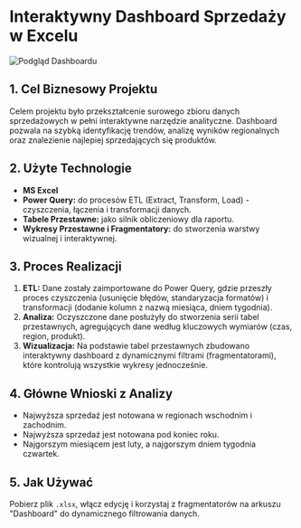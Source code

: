 # Interaktywny Dashboard Sprzedaży w Excelu

![Podgląd Dashboardu](dashboard-screenshot.png)

## 1. Cel Biznesowy Projektu
Celem projektu było przekształcenie surowego zbioru danych sprzedażowych w pełni interaktywne narzędzie analityczne. Dashboard pozwala na szybką identyfikację trendów, analizę wyników regionalnych oraz znalezienie najlepiej sprzedających się produktów.

## 2. Użyte Technologie
*   **MS Excel**
*   **Power Query:** do procesów ETL (Extract, Transform, Load) - czyszczenia, łączenia i transformacji danych.
*   **Tabele Przestawne:** jako silnik obliczeniowy dla raportu.
*   **Wykresy Przestawne i Fragmentatory:** do stworzenia warstwy wizualnej i interaktywnej.

## 3. Proces Realizacji
1.  **ETL:** Dane zostały zaimportowane do Power Query, gdzie przeszły proces czyszczenia (usunięcie błędów, standaryzacja formatów) i transformacji (dodanie kolumn z nazwą miesiąca, dniem tygodnia).
2.  **Analiza:** Oczyszczone dane posłużyły do stworzenia serii tabel przestawnych, agregujących dane według kluczowych wymiarów (czas, region, produkt).
3.  **Wizualizacja:** Na podstawie tabel przestawnych zbudowano interaktywny dashboard z dynamicznymi filtrami (fragmentatorami), które kontrolują wszystkie wykresy jednocześnie.

## 4. Główne Wnioski z Analizy
*   Najwyższa sprzedaż jest notowana w regionach wschodnim i zachodnim.
*   Najwyższa sprzedaż jest notowana pod koniec roku. 
*   Najgorszym miesiącem jest luty, a najgorszym dniem tygodnia czwartek.

## 5. Jak Używać
Pobierz plik `.xlsx`, włącz edycję i korzystaj z fragmentatorów na arkuszu "Dashboard" do dynamicznego filtrowania danych.

